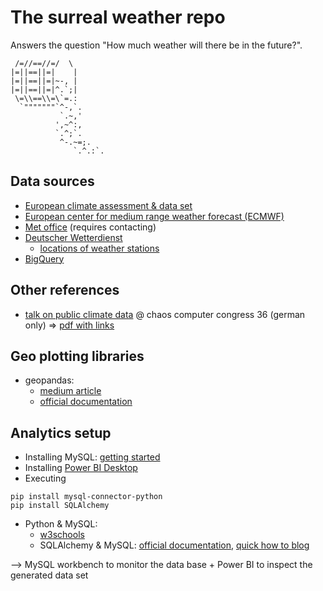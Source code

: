 # The surreal weather repo

Answers the question "How much weather will there be in the future?".


     /=//==//=/  \
    |=||==||=|    |
    |=||==||=|~-, |
    |=||==||=|^.`;|
     \=\\==\\=\`=.:
      `"""""""`^-,`.
               `.~,'
              ',~^:,
              `.^;`.
               ^-.~=;.
                  `.^.:`.
                  

## Data sources

* [European climate assessment & data set](https://www.ecad.eu//dailydata/index.php)
* [European center for medium range weather forecast (ECMWF)](https://www.ecmwf.int/en/forecasts/datasets)
* [Met office](https://www.metoffice.gov.uk/services/data/met-office-data-for-reuse) (requires contacting)
* [Deutscher Wetterdienst](https://www.dwd.de/DE/leistungen/klimadatendeutschland/klimadatendeutschland.html)
    * [locations of weather stations](https://www.dwd.de/DE/leistungen/klimadatendeutschland/statliste/statlex_html.html?view=nasPublication&nn=16102)
* [BigQuery](https://cloud.google.com/blog/products/gcp/global-historical-daily-weather-data-now-available-in-bigquery) 

## Other references

* [talk on public climate data](https://fahrplan.events.ccc.de/congress/2019/Fahrplan/events/10571.html) @ chaos computer congress 36 (german only) => [pdf with links](https://fahrplan.events.ccc.de/congress/2019/Fahrplan/system/event_attachments/attachments/000/004/052/original/Ressources.pdf)

## Geo plotting libraries

* geopandas:
    * [medium article](https://towardsdatascience.com/geopandas-101-plot-any-data-with-a-latitude-and-longitude-on-a-map-98e01944b972)
    * [official documentation](http://geopandas.org/index.html) 
    
## Analytics setup

* Installing MySQL: [getting started](https://dev.mysql.com/doc/mysql-getting-started/en/)
* Installing [Power BI Desktop](https://powerbi.microsoft.com/en-us/desktop/)
* Executing
```shell script
pip install mysql-connector-python
pip install SQLAlchemy
```
* Python & MySQL: 
    * [w3schools](https://www.w3schools.com/python/python_mysql_getstarted.asp)
    * SQLAlchemy & MySQL: [official documentation](https://docs.sqlalchemy.org/en/13/dialects/mysql.html), [quick how to blog](https://pythondata.com/quick-tip-sqlalchemy-for-mysql-and-pandas/) 


--> MySQL workbench to monitor the data base + Power BI to inspect the generated data set